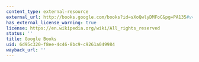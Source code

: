 ```yaml
---
content_type: external-resource
external_url: http://books.google.com/books?id=sXoQwlyDMFoC&pg=PA135#v=onepage
has_external_license_warning: true
license: https://en.wikipedia.org/wiki/All_rights_reserved
status: ''
title: Google Books
uid: 6d95c320-f8ee-4c46-8bc9-c9261a049984
wayback_url: ''
---
```

